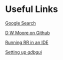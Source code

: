 # Useful Links

[Google Search](http://google.com)

[D W Moore on Github](http://github.com/d-w-moore)

[Running RR in an IDE](https://github.com/mozilla/rr/wiki/Using-rr-in-an-IDE)

[Setting up *gdbgui* ](https://gdbgui.com/)
